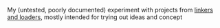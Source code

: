 My (untested, poorly documented) experiment with projects from [linkers and loaders](https://www.wh0rd.org/books/linkers-and-loaders/linkers_and_loaders.pdf), mostly intended for trying out ideas and concept
